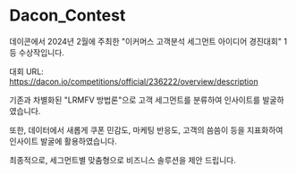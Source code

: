 # Dacon_Contest

데이콘에서 2024년 2월에 주최한 "이커머스 고객분석 세그먼트 아이디어 경진대회" 1등 수상작입니다.

대회 URL: https://dacon.io/competitions/official/236222/overview/description

기존과 차별화된 "LRMFV 방법론"으로 고객 세그먼트를 분류하여 인사이트를 발굴하였습니다.

또한, 데이터에서 새롭게 쿠폰 민감도, 마케팅 반응도, 고객의 씀씀이 등을 지표화하여 인사이트 발굴에 활용하였습니다.

최종적으로, 세그먼트별 맞춤형으로 비즈니스 솔루션을 제안 드립니다.
